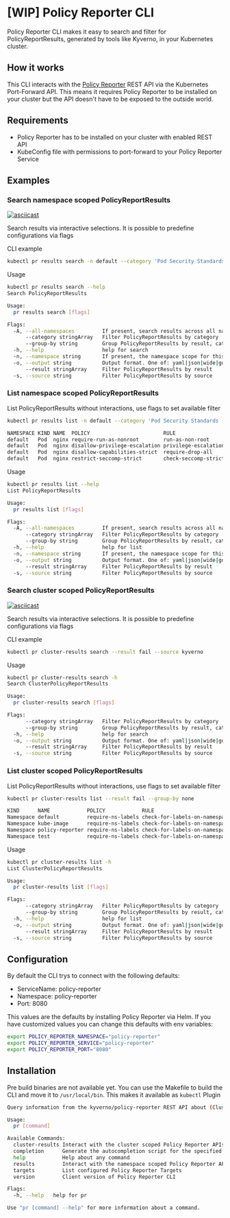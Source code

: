 # [WIP] Policy Reporter CLI

Policy Reporter CLI makes it easy to search and filter for PolicyReportResults, generated by tools like Kyverno, in your Kubernetes cluster.

## How it works

This CLI interacts with the [Policy Reporter](https://github.com/kyverno/policy-reporter) REST API via the Kubernetes Port-Forward API. This means it requires Policy Reporter to be installed on your cluster but the API doesn't have to be exposed to the outside world.

## Requirements
* Policy Reporter has to be installed on your cluster with enabled REST API
* KubeConfig file with permissions to port-forward to your Policy Reporter Service

## Examples

### Search namespace scoped PolicyReportResults

[![asciicast](https://asciinema.org/a/472202.svg)](https://asciinema.org/a/472202)

Search results via interactive selections. It is possible to predefine configurations via flags

CLI example

```bash
kubectl pr results search -n default --category 'Pod Security Standards (Restricted)' --result fail --source kyverno
```

Usage

```bash
kubectl pr results search --help             
Search PolicyReportResults

Usage:
  pr results search [flags]

Flags:
  -A, --all-namespaces         If present, search results across all namespaces.
      --category stringArray   Filter PolicyReportResults by category
      --group-by string        Group PolicyReportResults by result, category, resource, none (default "result")
  -h, --help                   help for search
  -n, --namespace string       If present, the namespace scope for this CLI request
  -o, --output string          Output format. One of: yaml|json|wide|go-template|jsonpath
      --result stringArray     Filter PolicyReportResults by result
  -s, --source string          Filter PolicyReportResults by source
```

### List namespace scoped PolicyReportResults

List PolicyReportResults without interactions, use flags to set available filter

```bash
kubectl pr results list -n default --category 'Pod Security Standards (Restricted)' --result fail --source kyverno --group-by none

NAMESPACE KIND NAME  POLICY                        RULE                 RESULT
default   Pod  nginx require-run-as-nonroot        run-as-non-root      fail
default   Pod  nginx disallow-privilege-escalation privilege-escalation fail
default   Pod  nginx disallow-capabilities-strict  require-drop-all     fail
default   Pod  nginx restrict-seccomp-strict       check-seccomp-strict fail
```

Usage

```bash
kubectl pr results list --help
List PolicyReportResults

Usage:
  pr results list [flags]

Flags:
  -A, --all-namespaces         If present, search results across all namespaces.
      --category stringArray   Filter PolicyReportResults by category
      --group-by string        Group PolicyReportResults by result, category, resource, none (default "result")
  -h, --help                   help for list
  -n, --namespace string       If present, the namespace scope for this CLI request
  -o, --output string          Output format. One of: yaml|json|wide|go-template|jsonpath
      --result stringArray     Filter PolicyReportResults by result
  -s, --source string          Filter PolicyReportResults by source
```

### Search cluster scoped PolicyReportResults

[![asciicast](https://asciinema.org/a/472205.svg)](https://asciinema.org/a/472205)

Search results via interactive selections. It is possible to predefine configurations via flags

CLI example

```bash
kubectl pr cluster-results search --result fail --source kyverno
```

Usage

```bash
kubectl pr cluster-results search -h                            
Search ClusterPolicyReportResults

Usage:
  pr cluster-results search [flags]

Flags:
      --category stringArray   Filter PolicyReportResults by category
      --group-by string        Group PolicyReportResults by result, category, resource, none (default "result")
  -h, --help                   help for search
  -o, --output string          Output format. One of: yaml|json|wide|go-template|jsonpath
      --result stringArray     Filter PolicyReportResults by result
  -s, --source string          Filter PolicyReportResults by source
```

### List cluster scoped PolicyReportResults

List PolicyReportResults without interactions, use flags to set available filter

```bash
kubectl pr cluster-results list --result fail --group-by none

KIND      NAME            POLICY            RULE                          RESULT
Namespace default         require-ns-labels check-for-labels-on-namespace fail
Namespace kube-image      require-ns-labels check-for-labels-on-namespace fail
Namespace policy-reporter require-ns-labels check-for-labels-on-namespace fail
Namespace test            require-ns-labels check-for-labels-on-namespace fail
```

Usage

```bash
kubectl pr cluster-results list -h                              
List ClusterPolicyReportResults

Usage:
  pr cluster-results list [flags]

Flags:
      --category stringArray   Filter PolicyReportResults by category
      --group-by string        Group PolicyReportResults by result, category, resource, none (default "result")
  -h, --help                   help for list
  -o, --output string          Output format. One of: yaml|json|wide|go-template|jsonpath
      --result stringArray     Filter PolicyReportResults by result
  -s, --source string          Filter PolicyReportResults by source
```

## Configuration

By default the CLI trys to connect with the following defaults:
* ServiceName: policy-reporter
* Namespace: policy-reporter
* Port: 8080

This values are the defaults by installing Policy Reporter via Helm. If you have customized values you can change this defaults with env variables:

```bash
export POLICY_REPORTER_NAMESPACE="policy-reporter"
export POLICY_REPORTER_SERVICE="policy-reporter"
export POLICY_REPORTER_PORT="8080"
```

## Installation

Pre build binaries are not available yet. You can use the Makefile to build the CLI and move it to `/usr/local/bin`. This makes it available as `kubectl` Plugin

```bash
Query information from the kyverno/policy-reporter REST API about (Cluster)PolicyReports

Usage:
  pr [command]

Available Commands:
  cluster-results Interact with the cluster scoped Policy Reporter APIs
  completion      Generate the autocompletion script for the specified shell
  help            Help about any command
  results         Interact with the namespace scoped Policy Reporter APIs
  targets         List configured Policy Reporter Targets
  version         Client version of Policy Reporter CLI

Flags:
  -h, --help   help for pr

Use "pr [command] --help" for more information about a command.
```